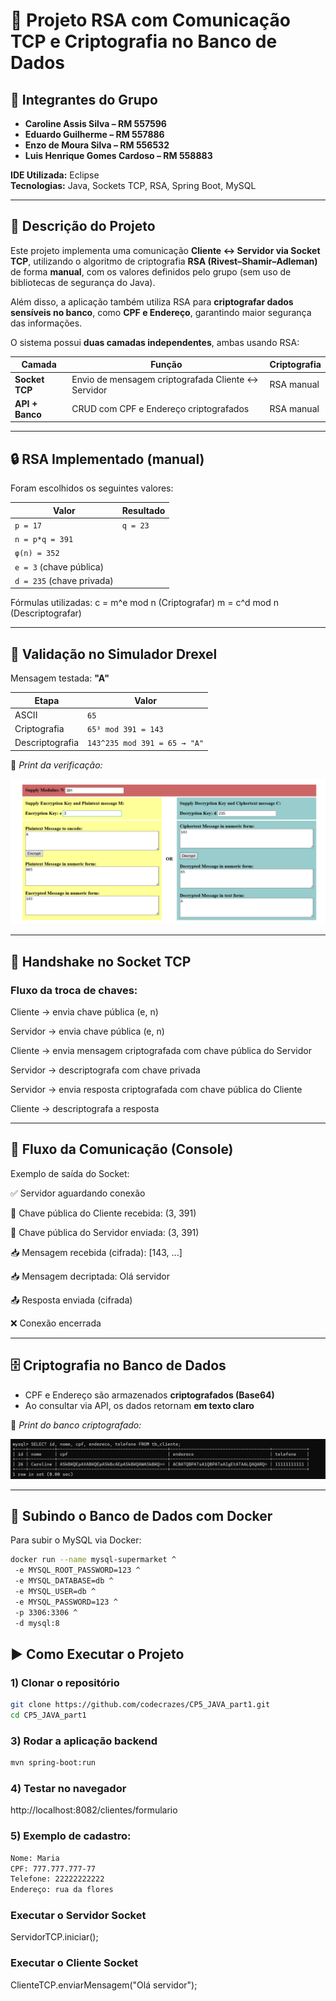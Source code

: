 # 🔐 Projeto RSA com Comunicação TCP e Criptografia no Banco de Dados

## 👥 Integrantes do Grupo
- **Caroline Assis Silva – RM 557596**
- **Eduardo Guilherme – RM 557886**
- **Enzo de Moura Silva – RM 556532**
- **Luis Henrique Gomes Cardoso – RM 558883**

**IDE Utilizada:** Eclipse  
**Tecnologias:** Java, Sockets TCP, RSA, Spring Boot, MySQL

---

## 📝 **Descrição do Projeto**

Este projeto implementa uma comunicação **Cliente ↔ Servidor via Socket TCP**, utilizando o algoritmo de criptografia **RSA (Rivest–Shamir–Adleman)** de forma **manual**, com os valores definidos pelo grupo (sem uso de bibliotecas de segurança do Java).

Além disso, a aplicação também utiliza RSA para **criptografar dados sensíveis no banco**, como **CPF e Endereço**, garantindo maior segurança das informações.

O sistema possui **duas camadas independentes**, ambas usando RSA:

| Camada | Função | Criptografia |
|---------|---------|--------------|
| **Socket TCP** | Envio de mensagem criptografada Cliente ↔ Servidor | RSA manual |
| **API + Banco** | CRUD com CPF e Endereço criptografados | RSA manual |

---

## 🔒 **RSA Implementado (manual)**

Foram escolhidos os seguintes valores:

| Valor | Resultado |
|--------|-----------|
| `p = 17` | `q = 23` |
| `n = p*q = 391` |
| `φ(n) = 352` |
| `e = 3` (chave pública) |
| `d = 235` (chave privada) |

Fórmulas utilizadas:
c = m^e mod n (Criptografar)
m = c^d mod n (Descriptografar)

---

## 🧪 **Validação no Simulador Drexel**

Mensagem testada: **"A"**

| Etapa | Valor |
|---------|--------|
| ASCII | `65` |
| Criptografia | `65³ mod 391 = 143` |
| Descriptografia | `143^235 mod 391 = 65 → "A"` |

📌 *Print da verificação:*

![Validação Drexel](./Dextel.png)

---

## 🔁 **Handshake no Socket TCP**

### Fluxo da troca de chaves:

Cliente → envia chave pública (e, n)

Servidor → envia chave pública (e, n)

Cliente → envia mensagem criptografada com chave pública do Servidor

Servidor → descriptografa com chave privada

Servidor → envia resposta criptografada com chave pública do Cliente

Cliente → descriptografa a resposta

---

## 📩 **Fluxo da Comunicação (Console)**

Exemplo de saída do Socket:

 ✅ Servidor aguardando conexão
 
 🔑 Chave pública do Cliente recebida: (3, 391)
 
 🔑 Chave pública do Servidor enviada: (3, 391)
 
 📥 Mensagem recebida (cifrada): [143, ...]
 
 📥 Mensagem decriptada: Olá servidor
 
 📤 Resposta enviada (cifrada)
 
 ❌ Conexão encerrada

---

## 🗄️ **Criptografia no Banco de Dados**

- CPF e Endereço são armazenados **criptografados (Base64)**
- Ao consultar via API, os dados retornam **em texto claro**

📌 *Print do banco criptografado:*

![Banco de Dados Criptografado](./banco%20de%20dados.png)

---

## 🐬 **Subindo o Banco de Dados com Docker**

Para subir o MySQL via Docker:

```bash
docker run --name mysql-supermarket ^
 -e MYSQL_ROOT_PASSWORD=123 ^
 -e MYSQL_DATABASE=db ^
 -e MYSQL_USER=db ^
 -e MYSQL_PASSWORD=123 ^
 -p 3306:3306 ^
 -d mysql:8
```

## ▶️ Como Executar o Projeto

### 1) Clonar o repositório
```bash
git clone https://github.com/codecrazes/CP5_JAVA_part1.git
cd CP5_JAVA_part1
```

### 3) Rodar a aplicação backend
```bash
mvn spring-boot:run
```

### 4) Testar no navegador

http://localhost:8082/clientes/formulario

### 5) Exemplo de cadastro:

```bash
Nome: Maria  
CPF: 777.777.777-77  
Telefone: 22222222222  
Endereço: rua da flores
```

### Executar o Servidor Socket
ServidorTCP.iniciar();

### Executar o Cliente Socket

ClienteTCP.enviarMensagem("Olá servidor");



